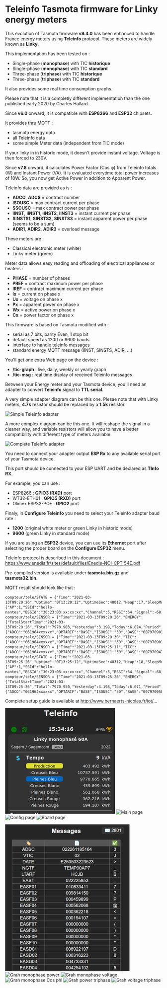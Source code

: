 Teleinfo Tasmota firmware for Linky energy meters
=============

This evolution of Tasmota firmware **v9.4.0** has been enhanced to handle France energy meters using **Teleinfo** protocol.
These meters are widely known as **Linky**.

This implementation has been tested on :
  * Single-phase (**monophase**) with TIC **historique**
  * Single-phase (**monophase**) with TIC **standard**
  * Three-phase (**triphase**) with TIC **historique**
  * Three-phase (**triphase**) with TIC **standard**

It also provides some real time consumption graphs.

Please note that it is a completly different implementation than the one published early 2020 by Charles Hallard. 

Since **v6.0** onward, it is compatible with **ESP8266** and **ESP32** chipsets.

It provides thru MQTT :
  * tasmota energy data
  * all Teleinfo data
  * some simple Meter data (independent from TIC mode)

If your linky in in historic mode, it doesn't provide instant voltage. Voltage is then forced to 230V.

Since **v7.8** onward, it calculates Power Factor (Cos φ) from Teleinfo totals (W) and Instant Power (VA).
It is evaluated everytime total power increases of 10W. So, you now get Active Power in addition to Apparent Power.

Teleinfo data are provided as is :
  * **ADCO**, **ADCS** = contract number
  * **ISOUSC** = max contract current per phase 
  * **SSOUSC** = max contract power per phase
  * **IINST**, **IINST1**, **IINST2**, **IINST3** = instant current per phase
  * **SINSTS1**, **SINSTS2**, **SINSTS3** = instant apparent power per phase (seems to be a sum)
  * **ADIR1**, **ADIR2**, **ADIR3** = overload message

These meters are :
  * Classical electronic meter (white)
  * Linky meter (green)

Meter data allows easy reading and offloading of electrical appliances or heaters :
  * **PHASE** = number of phases
  * **PREF** = contract maximum power per phase 
  * **IREF** = contract maximum current per phase 
  * **Ix** = current on phase x 
  * **Ux** = voltage on phase x 
  * **Px** = apparent power on phase x 
  * **Wx** = active power on phase x 
  * **Cx** = power factor on phase x 

This firmware is based on Tasmota modified with :
  * serial as 7 bits, parity Even, 1 stop bit
  * default speed as 1200 or 9600 bauds
  * interface to handle teleinfo messages
  * standard energy MQTT message (IINST, SINSTS, ADIR, ...)

You'll get one extra Web page on the device :
  * **/tic-graph** : live, daily, weekly or yearly graph
  * **/tic-msg** : real time display of received Teleinfo messages

Between your Energy meter and your Tasmota device, you'll need an adapter to convert **Teleinfo** signal to **TTL serial**.

A very simple adapter diagram can be this one. Plesae note that with Linky meters, **4.7k** resistor should be replaced by a **1.5k** resistor.

![Simple Teleinfo adapter](https://raw.githubusercontent.com/NicolasBernaerts/tasmota/master/teleinfo/screen/teleinfo-serial-adapter.png)

A more complex diagram can be this one. It will reshape the signal in a cleaner way, and variable resistors will allow you to have a better compatibility with different type of meters available.

![Complete Teleinfo adapter](https://raw.githubusercontent.com/NicolasBernaerts/tasmota/master/teleinfo/screen/teleinfo-serial-adapter-complete.png)

You need to connect your adapter output **ESP Rx** to any available serial port of your Tasmota device.

This port should be connected to your ESP UART and be declared as **TInfo RX**.

For example, you can use :
  * ESP8266 : **GPIO3 (RXD)** port
  * WT32-ETH01 : **GPIO5 (RXD)** port
  * Olimex ESP32-POE : **GPIO2** port

Finaly, in **Configure Teleinfo** you need to select your Teleinfo adapter baud rate :
  * **1200** (original white meter or green Linky in historic mode)
  * **9600** (green Linky in standard mode)

If you are using an **ESP32** device, you can use its **Ethernet** port after selecting the proper board on the **Configure ESP32** menu.

Teleinfo protocol is described in this document : https://www.enedis.fr/sites/default/files/Enedis-NOI-CPT_54E.pdf

Pre-compiled version is available under **tasmota.bin.gz** and **tasmota32.bin**.

MQTT result should look like that :

    compteur/tele/STATE = {"Time":"2021-03-13T09:20:26","Uptime":"0T13:20:12","UptimeSec":48012,"Heap":17,"SleepMode":"Dynamic","Sleep":50,"LoadAvg":19,"MqttCount":1,"Wifi":{"AP":1,"SSId":"hello-nantes","BSSId":"30:23:03:xx:xx:xx","Channel":5,"RSSI":64,"Signal":-68,"LinkCount":1,"Downtime":"0T00:00:05"}}
    compteur/tele/SENSOR = {"Time":"2021-03-13T09:20:26","ENERGY":{"TotalStartTime":"2021-03-13T09:20:26","Total":7970.903,"Yesterday":3.198,"Today":6.024,"Period":63,"Power":860,"Current":4.000},"TIC":{"ADCO":"061964xxxxxx","OPTARIF":"BASE","ISOUSC":"30","BASE":"007970903","PTEC":"TH..","IINST":"004","IMAX":"090","PAPP":"00860","HHPHC":"A","MOTDETAT":"000000","PHASE":1,"SSOUSC":"6000","IINST1":"4","SINSTS1":"860"},"IP":"192.168.xx.xx","MAC":"50:02:91:xx:xx:xx"}
    compteur/tele/SENSOR = {"Time":"2021-03-13T09:20:30","TIC":{"ADCO":"061964xxxxxx","OPTARIF":"BASE","ISOUSC":"30","BASE":"007970903","PTEC":"TH..","IINST":"003","IMAX":"090","PAPP":"00780","HHPHC":"A","MOTDETAT":"000000","PHASE":1,"SSOUSC":"6000","IINST1":"3","SINSTS1":"780"}}
    compteur/tele/SENSOR = {"Time":"2021-03-13T09:25:11","TIC":{"ADCO":"061964xxxxxx","OPTARIF":"BASE","ISOUSC":"30","BASE":"007970947","PTEC":"TH..","IINST":"004","IMAX":"090","PAPP":"00860","HHPHC":"A","MOTDETAT":"000000","PHASE":1,"SSOUSC":"6000","IINST1":"4","SINSTS1":"860"}}
    compteur/tele/STATE = {"Time":"2021-03-13T09:25:26","Uptime":"0T13:25:12","UptimeSec":48312,"Heap":18,"SleepMode":"Dynamic","Sleep":50,"LoadAvg":19,"MqttCount":1,"Wifi":{"AP":1,"SSId":"hello-nantes","BSSId":"30:23:03:xx:xx:xx","Channel":5,"RSSI":64,"Signal":-68,"LinkCount":1,"Downtime":"0T00:00:05"}}
    compteur/tele/SENSOR = {"Time":"2021-03-13T09:25:26","ENERGY":{"TotalStartTime":"2021-03-13T09:25:26","Total":7970.950,"Yesterday":3.198,"Today":6.071,"Period":47,"Power":860,"Current":4.000},"TIC":{"ADCO":"061964xxxxxx","OPTARIF":"BASE","ISOUSC":"30","BASE":"007970950","PTEC":"TH..","IINST":"004","IMAX":"090","PAPP":"00860","HHPHC":"A","MOTDETAT":"000000","PHASE":1,"SSOUSC":"6000","IINST1":"4","SINSTS1":"860"},"IP":"192.168.xx.xx","MAC":"50:02:91:xx:xx:xx"}

Complete setup guide is available at http://www.bernaerts-nicolas.fr/iot/...

![Main page](https://raw.githubusercontent.com/NicolasBernaerts/tasmota/master/teleinfo/screen/tasmota-teleinfo-main.png)   ![Main page](https://raw.githubusercontent.com/NicolasBernaerts/tasmota/master/teleinfo/screen/tasmota-teleinfo-main-triphase.png)   ![Config page](https://raw.githubusercontent.com/NicolasBernaerts/tasmota/master/teleinfo/screen/tasmota-teleinfo-config.png)   ![Board page](https://raw.githubusercontent.com/NicolasBernaerts/tasmota/master/teleinfo/screen/tasmota-teleinfo-board.png)

![Grah message](https://raw.githubusercontent.com/NicolasBernaerts/tasmota/master/teleinfo/screen/tasmota-teleinfo-message.png)   ![Grah monophase power](https://raw.githubusercontent.com/NicolasBernaerts/tasmota/master/teleinfo/screen/tasmota-teleinfo-graph-power.png)   ![Grah monophase voltage](https://raw.githubusercontent.com/NicolasBernaerts/tasmota/master/teleinfo/screen/tasmota-teleinfo-graph-voltage.png)   ![Grah monophase Cos phi](https://raw.githubusercontent.com/NicolasBernaerts/tasmota/master/teleinfo/screen/tasmota-teleinfo-graph-cosphi.png)   ![Grah power triphase](https://raw.githubusercontent.com/NicolasBernaerts/tasmota/master/teleinfo/screen/tasmota-teleinfo-graph-triphase.png)  ![Grah voltage triphase](https://raw.githubusercontent.com/NicolasBernaerts/tasmota/master/teleinfo/screen/tasmota-teleinfo-voltage-triphase.png)
